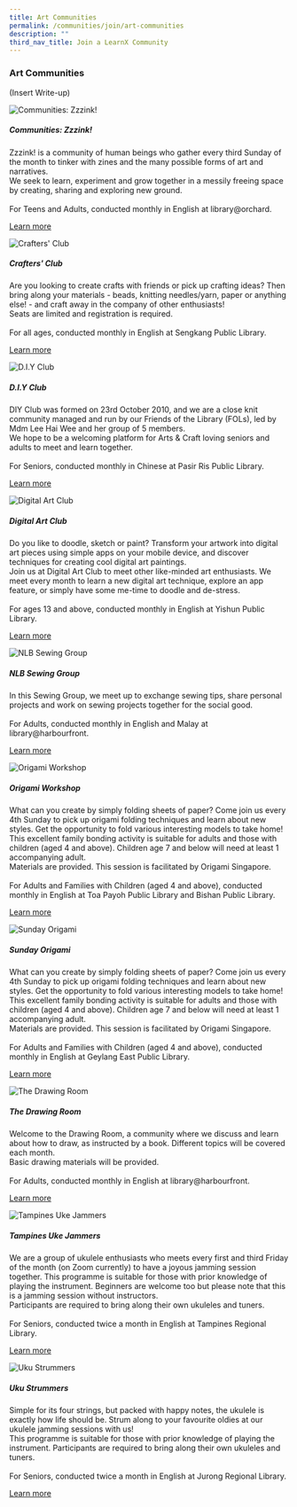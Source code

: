 ```yaml
---
title: Art Communities
permalink: /communities/join/art-communities
description: ""
third_nav_title: Join a LearnX Community
---
```

### **Art Communities**

(Insert Write-up)

<div class="row is-multiline">
  <div class="col is-half-tablet padding--bottom--lg">
    <img src="/images/learning-communities/arts/LC-Arts-Zzzink-02.jpg" alt="Communities: Zzzink!">
    <div class="margin--top--lg">
      <h5 class="margin--top--sm margin--bottom--sm"><b> Communities: Zzzink! </b></h5>
      <p class="margin--top--sm margin--bottom--sm"> Zzzink! is a community of human beings who gather every third Sunday of the month to tinker with zines and the many possible forms of art and narratives.<br>
We seek to learn, experiment and grow together in a messily freeing space by creating, sharing and exploring new ground.<br><br>
For Teens and Adults, conducted monthly in English at library@orchard.</p>
      <p class="margin--top--sm margin--bottom--sm"><a href="https://go.gov.sg/lcsessions" target="_blank">Learn more</a></p>
    </div>
  </div>
  <div class="col is-half-tablet padding--bottom--lg">
    <img src="/images/learning-communities/arts/LC-Arts-CraftersClub-01.jpg" alt="Crafters' Club">
    <div class="margin--top--lg">
      <h5 class="margin--top--sm margin--bottom--sm"><b> Crafters' Club </b></h5>
      <p class="margin--top--sm margin--bottom--sm"> Are you looking to create crafts with friends or pick up crafting ideas? Then bring along your materials - beads, knitting needles/yarn, paper or anything else! - and craft away in the company of other enthusiasts! <br>
Seats are limited and registration is required. <br><br>
For all ages, conducted monthly in English at Sengkang Public Library.</p>
      <p class="margin--top--sm margin--bottom--sm"><a href="https://go.gov.sg/lcsessions" target="_blank">Learn more</a></p>
    </div>
  </div>
  <div class="col is-half-tablet padding--bottom--lg">
    <img src="/images/learning-communities/arts/LC-Arts-DIYClub-01.jpg" alt="D.I.Y Club">
    <div class="margin--top--lg">
      <h5 class="margin--top--sm margin--bottom--sm"><b> D.I.Y Club </b></h5>
      <p class="margin--top--sm margin--bottom--sm"> DIY Club was formed on 23rd October 2010, and we are a close knit community managed and run by our Friends of the Library (FOLs), led by Mdm Lee Hai Wee and her group of 5 members.<br>
We hope to be a welcoming platform for Arts & Craft loving seniors and adults to meet and learn together. <br><br>
For Seniors, conducted monthly in Chinese at Pasir Ris Public Library.</p>
      <p class="margin--top--sm margin--bottom--sm"><a href="https://go.gov.sg/lcsessions" target="_blank">Learn more</a></p>
    </div>
  </div>
  <div class="col is-half-tablet padding--bottom--lg">
    <img src="/images/learning-communities/arts/LC-Arts-DigitalArtClub-01.jpg" alt="Digital Art Club">
    <div class="margin--top--lg">
      <h5 class="margin--top--sm margin--bottom--sm"><b> Digital Art Club </b></h5>
      <p class="margin--top--sm margin--bottom--sm"> Do you like to doodle, sketch or paint? Transform your artwork into digital art pieces using simple apps on your mobile device, and discover techniques for creating cool digital art paintings.<br>
Join us at Digital Art Club to meet other like-minded art enthusiasts. We meet every month to learn a new digital art technique, explore an app feature, or simply have some me-time to doodle and de-stress.<br><br>
For ages 13 and above, conducted monthly in English at Yishun Public Library.</p>
      <p class="margin--top--sm margin--bottom--sm"><a href="https://go.gov.sg/lcsessions" target="_blank">Learn more</a></p>
    </div>
  </div>
<div class="col is-half-tablet padding--bottom--lg">
    <img src="/images/learning-communities/arts/LC-Arts-SewingClub-01.jpg" alt="NLB Sewing Group">
    <div class="margin--top--lg">
      <h5 class="margin--top--sm margin--bottom--sm"><b> NLB Sewing Group </b></h5>
      <p class="margin--top--sm margin--bottom--sm"> In this Sewing Group, we meet up to exchange sewing tips, share personal projects and work on sewing projects together for the social good.<br><br>
For Adults, conducted monthly in English and Malay at library@harbourfront.</p>
      <p class="margin--top--sm margin--bottom--sm"><a href="https://go.gov.sg/lcsessions" target="_blank">Learn more</a></p>
    </div>
  </div>
  <div class="col is-half-tablet padding--bottom--lg">
    <img src="/images/learning-communities/arts/LC-Arts-StockImage-06.jpg" alt=" Origami Workshop">
    <div class="margin--top--lg">
      <h5 class="margin--top--sm margin--bottom--sm"><b> Origami Workshop </b></h5>
      <p class="margin--top--sm margin--bottom--sm"> What can you create by simply folding sheets of paper? Come join us every 4th Sunday to pick up origami folding techniques and learn about new styles. Get the opportunity to fold various interesting models to take home! This excellent family bonding activity is suitable for adults and those with children (aged 4 and above). Children age 7 and below will need at least 1 accompanying adult.<br>
Materials are provided. This session is facilitated by Origami Singapore. <br><br>
For Adults and Families with Children (aged 4 and above), conducted monthly in English at Toa Payoh Public Library and Bishan Public Library.</p>
      <p class="margin--top--sm margin--bottom--sm"><a href="https://go.gov.sg/lcsessions" target="_blank">Learn more</a></p>
    </div>
  </div>
  <div class="col is-half-tablet padding--bottom--lg">
    <img src="/images/learning-communities/arts/LC-Arts-StockImage-07.jpg" alt="Sunday Origami">
    <div class="margin--top--lg">
      <h5 class="margin--top--sm margin--bottom--sm"><b> Sunday Origami </b></h5>
      <p class="margin--top--sm margin--bottom--sm"> What can you create by simply folding sheets of paper? Come join us every 4th Sunday to pick up origami folding techniques and learn about new styles. Get the opportunity to fold various interesting models to take home! This excellent family bonding activity is suitable for adults and those with children (aged 4 and above). Children age 7 and below will need at least 1 accompanying adult.<br>
Materials are provided. This session is facilitated by Origami Singapore. <br><br>
For Adults and Families with Children (aged 4 and above), conducted monthly in English at Geylang East Public Library.</p>
      <p class="margin--top--sm margin--bottom--sm"><a href="https://go.gov.sg/lcsessions" target="_blank">Learn more</a></p>
    </div>
  </div>
  <div class="col is-half-tablet padding--bottom--lg">
    <img src="/images/learning-communities/arts/LC-Arts-TheDrawingRoom-01.jpg" alt="The Drawing Room">
    <div class="margin--top--lg">
      <h5 class="margin--top--sm margin--bottom--sm"><b> The Drawing Room </b></h5>
      <p class="margin--top--sm margin--bottom--sm"> Welcome to the Drawing Room, a community where we discuss and learn about how to draw, as instructed by a book. Different topics will be covered each month.<br>
Basic drawing materials will be provided.<br><br>
For Adults, conducted monthly in English at library@harbourfront.</p>
      <p class="margin--top--sm margin--bottom--sm"><a href="https://go.gov.sg/lcsessions" target="_blank">Learn more</a></p>
    </div>
  </div>
  <div class="col is-half-tablet padding--bottom--lg">
    <img src="/images/learning-communities/arts/LC-Arts-TampinesUkuleleStrummers-01.jpg " alt="Tampines Uke Jammers">
    <div class="margin--top--lg">
      <h5 class="margin--top--sm margin--bottom--sm"><b> Tampines Uke Jammers </b></h5>
      <p class="margin--top--sm margin--bottom--sm"> We are a group of ukulele enthusiasts who meets every first and third Friday of the month (on Zoom currently) to have a joyous jamming session together. This programme is suitable for those with prior knowledge of playing the instrument. Beginners are welcome too but please note that this is a jamming session without instructors.<br>
Participants are required to bring along their own ukuleles and tuners.<br><br>
For Seniors, conducted twice a month in English at Tampines Regional Library.</p>
      <p class="margin--top--sm margin--bottom--sm"><a href="https://go.gov.sg/lcsessions" target="_blank">Learn more</a></p>
    </div>
  </div>
  <div class="col is-half-tablet padding--bottom--lg">
    <img src="/images/learning-communities/arts/LC-Arts-StockImage-09.jpg" alt="Uku Strummers">
    <div class="margin--top--lg">
      <h5 class="margin--top--sm margin--bottom--sm"><b> Uku Strummers </b></h5>
      <p class="margin--top--sm margin--bottom--sm"> Simple for its four strings, but packed with happy notes, the ukulele is exactly how life should be. Strum along to your favourite oldies at our ukulele jamming sessions with us! <br>
This programme is suitable for those with prior knowledge of playing the instrument. Participants are required to bring along their own ukuleles and tuners.<br><br>
For Seniors, conducted twice a month in English at Jurong Regional Library.</p>
      <p class="margin--top--sm margin--bottom--sm"><a href="https://go.gov.sg/lcsessions" target="_blank">Learn more</a></p>
    </div>
  </div>